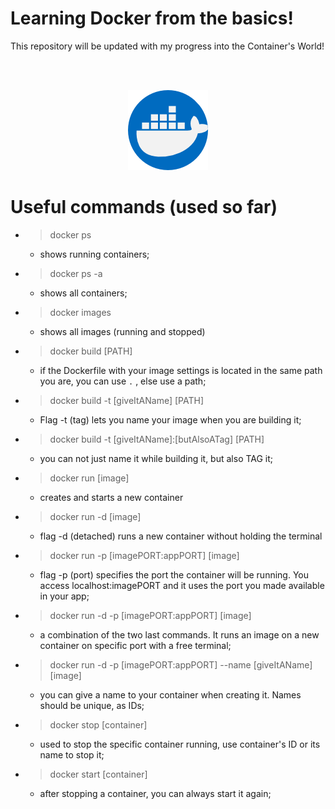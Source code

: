 # Learning Docker from the basics!

This repository will be updated with my progress into the Container's World! 

<br><br>
<div align="center">
  <img src="./docker.png">
</div>

# Useful commands (used so far)

- >docker ps
  - shows running containers;
- >docker ps -a
  - shows all containers;
- >docker images
  - shows all images (running and stopped)
- >docker build [PATH]
  - if the Dockerfile with your image settings is located in the same path you are, you can use <code>.</code> , else use a path;
- >docker build -t [giveItAName] [PATH]
  - Flag -t (tag) lets you name your image when you are building it;
- >docker build -t [giveItAName]:[butAlsoATag] [PATH]
  - you can not just name it while building it, but also TAG it;
- >docker run [image]
  - creates and starts a new container
- >docker run -d [image]
  - flag -d (detached) runs a new container without holding the terminal
- >docker run -p [imagePORT:appPORT] [image]
  - flag -p (port) specifies the port the container will be running. You access localhost:imagePORT and it uses the port you made available in your app;
- >docker run -d -p [imagePORT:appPORT] [image]
  - a combination of the two last commands. It runs an image on a new container on specific port with a free terminal;
- >docker run -d -p [imagePORT:appPORT] --name [giveItAName] [image]
  - you can give a name to your container when creating it. Names should be unique, as IDs;
- >docker stop [container]
  - used to stop the specific container running, use container's ID or its name to stop it;
- >docker start [container]
  - after stopping a container, you can always start it again;
